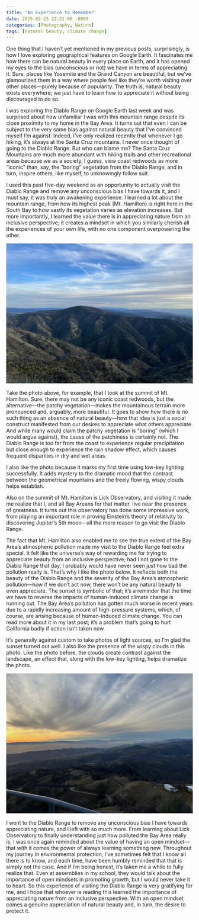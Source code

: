 ```yaml
---
title: 'An Experience to Remember'
date: 2025-02-23 22:21:00 -0800
categories: [Photography, Nature]
tags: [natural beauty, climate change]
---
```


One thing that I haven’t yet mentioned in my previous posts, surprisingly, is how I love exploring geographical features on Google Earth. It fascinates me how there can be natural beauty in every place on Earth, and it has opened my eyes to the bias (unconscious or not) we have in terms of appreciating it. Sure, places like Yosemite and the Grand Canyon are beautiful, but we’ve glamourized them in a way where people feel like they’re worth visiting over other places—purely because of popularity. The truth is, natural beauty exists everywhere; we just have to learn how to appreciate it without being discouraged to do so.  

I was exploring the Diablo Range on Google Earth last week and was surprised about how unfamiliar I was with this mountain range despite its close proximity to my home in the Bay Area. It turns out that even I can be subject to the very same bias against natural beauty that I’ve convinced myself I’m against. Indeed, I’ve only realized recently that whenever I go hiking, it’s always at the Santa Cruz mountains. I never once thought of going to the Diablo Range. But who can blame me? The Santa Cruz Mountains are much more abundant with hiking trails and other recreational areas because we as a society, I guess, view coast redwoods as more “iconic” than, say, the “boring” vegetation from the Diablo Range, and in turn, inspire others, like myself, to unknowingly follow suit.  

I used this past five-day weekend as an opportunity to actually visit the Diablo Range and remove any unconscious bias I have towards it, and I must say, it was truly an awakening experience. I learned a lot about the mountain range, from how its highest peak (Mt. Hamilton) is right here in the South Bay to how vastly its vegetation varies as elevation increases. But more importantly, I learned the value there is in appreciating nature from an inclusive perspective; it creates a mindset in which you similarly cherish all the experiences of your own life, with no one component overpowering the other.  

![Mt. Hamilton Summit](../images/2025-02-23/IMG_3481.jpeg)  

Take the photo above, for example, that I took at the summit of Mt. Hamilton. Sure, there may not be any iconic coast redwoods, but the alternative—the patchy vegetation—makes the mountainous terrain more pronounced and, arguably, more beautiful. It goes to show how there is no such thing as an absence of natural beauty—how that idea is just a social construct manifested from our desires to appreciate what others appreciate. And while many would claim the patchy vegetation is “boring” (which I would argue against), the cause of the patchiness is certainly not. The Diablo Range is too far from the coast to experience regular precipitation but close enough to experience the rain shadow effect, which causes frequent disparities in dry and wet areas.  

I also like the photo because it marks my first time using low-key lighting successfully. It adds mystery to the dramatic mood that the contrast between the geometrical mountains and the freely flowing, wispy clouds helps establish.  

Also on the summit of Mt. Hamilton is Lick Observatory, and visiting it made me realize that I, and all Bay Areans for that matter, live near the presence of greatness. It turns out this observatory has done some impressive work, from playing an important role in proving Einstein’s theory of relativity to discovering Jupiter’s 5th moon—all the more reason to go visit the Diablo Range.  

The fact that Mt. Hamilton also enabled me to see the true extent of the Bay Area’s atmospheric pollution made my visit to the Diablo Range feel extra special. It felt like the universe’s way of rewarding me for trying to appreciate beauty from an inclusive perspective; had I not gone to the Diablo Range that day, I probably would have never seen just how bad the pollution really is. That’s why I like the photo below. It reflects both the beauty of the Diablo Range and the severity of the Bay Area’s atmospheric pollution—how if we don’t act now, there won’t be any natural beauty to even appreciate. The sunset is symbolic of that; it’s a reminder that the time we have to reverse the impacts of human-induced climate change is running out. The Bay Area’s pollution has gotten much worse in recent years due to a rapidly increasing amount of high-pressure systems, which, of course, are arising because of human-induced climate change. You can read more about it in my last post; it’s a problem that’s going to hurt California badly if action isn’t taken now.  

It’s generally against custom to take photos of light sources, so I’m glad the sunset turned out well. I also like the presence of the wispy clouds in this photo. Like the photo before, the clouds create contrast against the landscape, an effect that, along with the low-key lighting, helps dramatize the photo.  

![Bay Area Pollution & Diablo Range](../images/2025-02-23/IMG_3486.jpeg)  

I went to the Diablo Range to remove any unconscious bias I have towards appreciating nature, and I left with so much more. From learning about Lick Observatory to finally understanding just how polluted the Bay Area really is, I was once again reminded about the value of having an open mindset—that with it comes the power of always learning something new. Throughout my journey in environmental protection, I’ve sometimes felt that I know all there is to know, and each time, have been humbly reminded that that is simply not the case. And if I’m being honest, it’s taken me a while to fully realize that. Even at assemblies in my school, they would talk about the importance of open mindsets in promoting growth, but I would never take it to heart. So this experience of visiting the Diablo Range is very gratifying for me, and I hope that whoever is reading this learned the importance of appreciating nature from an inclusive perspective. With an open mindset comes a genuine appreciation of natural beauty and, in turn, the desire to protect it.